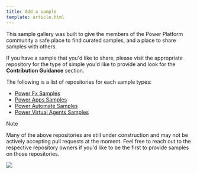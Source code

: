 ```yaml
---
title: Add a sample
template: article.html
---
```


This sample gallery was built to give the members of the Power Platform community a safe place to find curated samples, and a place to share samples with others.

If you have a sample that you'd like to share, please visit the appropriate repository for the type of simple you'd like to provide and look for the **Contribution Guidance** section.

The following is a list of repositories for each sample types:

- [Power Fx Samples](https://github.com/pnp/powerfx-samples)
- [Power Apps Samples](https://github.com/pnp/powerapps-samples)
- [Power Automate Samples](https://github.com/pnp/powerautomate-samples)
- [Power Virtual Agents Samples](https://github.com/pnp/powerva-samples)

> [!NOTE]
> Many of the above repositories are still under construction and may not be actively accepting pull requests at the moment. Feel free to reach out to the respective repository owners if you'd like to be the first to provide samples on those repositories.


<img src="https://telemetry.sharepointpnp.com/powerplatform-samples/docs/contributing/sample" />